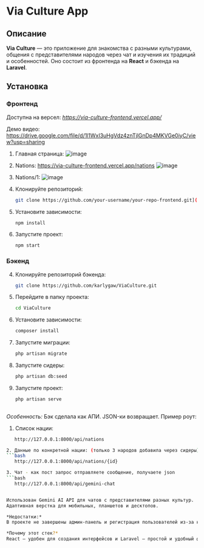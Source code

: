 # Via Culture App

## Описание

**Via Culture** — это приложение для знакомства с разными культурами, общения с представителями народов через чат и изучения их традиций и особенностей. Оно состоит из фронтенда на **React** и бэкенда на **Laravel**.

## Установка

### Фронтенд
Доступна на версел: *https://via-culture-frontend.vercel.app/*

Демо видео:
https://drive.google.com/file/d/1l1WxI3uHgVdz4znTjlGnDp4MKVGe0iyC/view?usp=sharing
1. Главная страница:
![image](https://github.com/user-attachments/assets/9bc6625d-cf35-4f4b-8590-d2c693a6cfd7)

2. Nations: https://via-culture-frontend.vercel.app/nations
![image](https://github.com/user-attachments/assets/06fb6b03-6e66-46cf-a565-bcdbc600ad1c)

3. Nations/1:
   ![image](https://github.com/user-attachments/assets/1cfb2f39-45cf-4ab9-a52b-c6430d330442)

1. Клонируйте репозиторий:
   ```bash
   git clone https://github.com/your-username/your-repo-frontend.git](https://github.com/karlygaw/ViaCultureFrontend)

2. Установите зависимости:
   ```bash
   npm install
3. Запустите проект:
   ```bash
   npm start
### Бэкенд
4. Клонируйте репозиторий бэкенда:
   ```bash
   git clone https://github.com/karlygaw/ViaCulture.git
5. Перейдите в папку проекта:
   ```bash
   cd ViaCulture
6. Установите зависимости:
    ```bash
   composer install
7. Запустите миграции:
    ```bash
   php artisan migrate
8. Запустите сидеры:
   ```bash
   php artisan db:seed
9. Запустите проект:
   ```bash
   php artisan serve
 
   
*Особенность:*
Бэк сделала как АПИ. JSON-ки возвращает.
Пример роут:
1. Список нации:
```bash
   http://127.0.0.1:8000/api/nations

2. Данные по конкретной нации: (только 3 народов добавила через сидеры)
```bash
   http://127.0.0.1:8000/api/nations/{id}

3. Чат - как пост запрос отправляете сообщение, получаете json
```bash
   http://127.0.0.1:8000/api/gemini-chat


Использован Gemini AI API для чатов с представителями разных культур.
Адаптивная верстка для мобильных, планшетов и десктопов.

*Недостатки:*
В проекте не завершены админ-панель и регистрация пользователей из-за нехватки времени.

*Почему этот стек?*
React — удобен для создания интерфейсов и Laravel — простой и удобный фреймворк для создания бэкенда и API.
